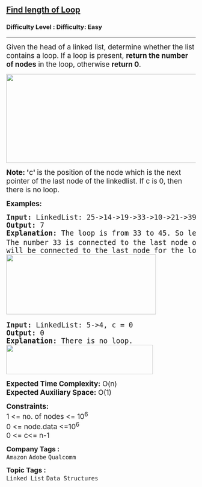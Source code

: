 <h2><a href="https://www.geeksforgeeks.org/problems/find-length-of-loop/0">Find length of Loop</a></h2><h3>Difficulty Level : Difficulty: Easy</h3><hr><div class="problems_problem_content__Xm_eO"><p><span style="font-size: 14pt;">Given the head of a linked list, determine whether the list contains a loop. If a loop is present, <strong>return the number of nodes</strong> in the loop, otherwise <strong>return 0</strong>.</span></p>
<p><span style="font-size: 14pt;"><img style="height: 236px; width: 512px;" src="https://contribute.geeksforgeeks.org/wp-content/uploads/linkedlist.png" alt=""></span></p>
<p><span style="font-size: 14pt;"><strong>Note: '</strong>c<strong>'&nbsp;</strong>is the position of the node which is the next pointer of the last node of the linkedlist. If c is 0, then there is no loop.</span></p>
<p><span style="font-size: 14pt;"><strong>Examples:</strong></span></p>
<pre><span style="font-size: 14pt;"><strong>Input: </strong>LinkedList: 25-&gt;14-&gt;19-&gt;33-&gt;10-&gt;21-&gt;39-&gt;90-&gt;58-&gt;45, c = 4
<strong>Output: </strong>7<strong>
Explanation: </strong>The loop is from 33 to 45. So length of loop is 33-&gt;<em>10</em>-&gt;21-&gt;39-&gt; 90-&gt;58-&gt;<em>45</em> = <strong>7. <br></strong>The number 33 is connected to the last node of the linkedlist to form the loop because according to the input the 4<sup>th</sup> node from the beginning(1 based indexing) <br>will be connected to the last node for the loop.<br><img src="https://media.geeksforgeeks.org/img-practice/prod/addEditProblem/700620/Web/Other/blobid0_1722797558.png" width="398" height="159"> <br></span></pre>
<pre><span style="font-size: 14pt;"><strong>Input: </strong>LinkedList: 5-&gt;4, c = 0
<strong>Output: </strong>0<strong>
Explanation: </strong>There is no loop.<br><img src="https://media.geeksforgeeks.org/img-practice/prod/addEditProblem/700620/Web/Other/blobid3_1722798030.png" width="390" height="78"><br></span></pre>
<p><span style="font-size: 14pt;"><strong>Expected Time Complexity:</strong> O(n)<br><strong>Expected Auxiliary Space:</strong>&nbsp;O(1)</span></p>
<p><span style="font-size: 14pt;"><strong>Constraints:</strong><br>1 &lt;= no. of nodes &lt;= 10<sup>6<br></sup>0 &lt;= node.data &lt;=10<sup>6</sup><br>0 &lt;= c&lt;= n-1</span></p></div><p><span style=font-size:18px><strong>Company Tags : </strong><br><code>Amazon</code>&nbsp;<code>Adobe</code>&nbsp;<code>Qualcomm</code>&nbsp;<br><p><span style=font-size:18px><strong>Topic Tags : </strong><br><code>Linked List</code>&nbsp;<code>Data Structures</code>&nbsp;